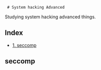      # System hacking Advanced

Studying system hacking advanced things. 

## Index
- [1. seccomp](#seccomp)

## seccomp

